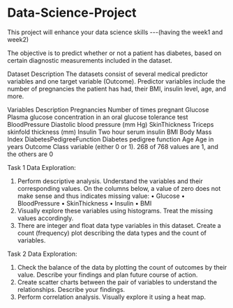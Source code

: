 # Data-Science-Project
This project will enhance your data science skills ---(having the week1 and week2)

The objective is to predict whether or not a patient has diabetes, based on certain diagnostic measurements included in the dataset.
 
Dataset Description
The datasets consist of several medical predictor variables and one target variable (Outcome). Predictor variables include the number of pregnancies the patient has had, their BMI, insulin level, age, and more.
 
Variables
Description
Pregnancies
Number of times pregnant
Glucose
Plasma glucose concentration in an oral glucose tolerance test
BloodPressure
Diastolic blood pressure (mm Hg)
SkinThickness
Triceps skinfold thickness (mm)
Insulin
Two hour serum insulin
BMI
Body Mass Index
DiabetesPedigreeFunction
Diabetes pedigree function
Age
Age in years
Outcome
Class variable (either 0 or 1). 268 of 768 values are 1, and the others are 0
 
 
 Task 1
Data Exploration:
1. Perform descriptive analysis. Understand the variables and their corresponding values. On the columns below, a value of zero does not make sense and thus indicates missing value:
• Glucose
• BloodPressure
• SkinThickness
• Insulin
• BMI
2. Visually explore these variables using histograms. Treat the missing values accordingly.
3. There are integer and float data type variables in this dataset. Create a count (frequency) plot describing the data types and the count of variables. 

Task 2
Data Exploration:
1. Check the balance of the data by plotting the count of outcomes by their value. Describe your findings and plan future course of action.
2. Create scatter charts between the pair of variables to understand the relationships. Describe your findings.
3. Perform correlation analysis. Visually explore it using a heat map.

